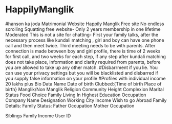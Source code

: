 # HappilyManglik
#hanson ka joda 
Matrimonial Website 
Happily Manglik 
Free site 
No endless scrolling 
Squatting free website- Only 2 years membership in one lifetime 
Moderated 
This is not a site for chatting- First your family talks, after the necessary process like kundali matching , girl and boy can have one phone call and then meet twice. Third meeting needs to be with parents. After connection is made between boy and girl profile, there is time of 2 weeks for first call, and two weeks for each step, if any step after kundali matching does not take place, information and clarity required from parents, before you are allowed to take up any other match. 
#Disbarrment if you lie. You can use your privacy settings but you will be blacklisted and disbarred if you supply false information on your profile 
#Profiles with individual income 20 lakhs plus 
Bio Data 
Name
Date of birth Clubbed:{Time of birth Place of birth} 
Manglik/Non Manglik 
Religion 
Community 
Height
Complexion
Marital Status Food Choice
Family Living In
Highest Education 
Occupation 
Company Name 
Designation 
Working City
Income 
Wish to go Abroad 
Family Details: 
Family Status: 
Father Occupation 
Mother Occupation 

Siblings 
Family Income
User ID





